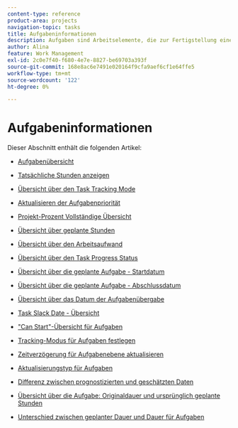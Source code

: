 ```yaml
---
content-type: reference
product-area: projects
navigation-topic: tasks
title: Aufgabeninformationen
description: Aufgaben sind Arbeitselemente, die zur Fertigstellung eines Projekts in Adobe Workfront beitragen. Informationen zu Aufgabeninformationen finden Sie in den folgenden Artikeln.
author: Alina
feature: Work Management
exl-id: 2c0e7f40-f680-4e7e-8827-be69703a393f
source-git-commit: 168e8ac6e7491e020164f9cfa9aef6cf1e64ffe5
workflow-type: tm+mt
source-wordcount: '122'
ht-degree: 0%

---
```


# Aufgabeninformationen

Dieser Abschnitt enthält die folgenden Artikel:

* [Aufgabenübersicht](../../../manage-work/tasks/task-information/tasks-overview.md)
* [Tatsächliche Stunden anzeigen](../../../manage-work/tasks/task-information/actual-hours.md)
* [Übersicht über den Task Tracking Mode](../../../manage-work/tasks/task-information/task-tracking-mode.md)
* [Aktualisieren der Aufgabenpriorität](../../../manage-work/tasks/task-information/task-priority.md)
* [Projekt-Prozent Vollständige Übersicht](../../../manage-work/tasks/task-information/project-percent-complete.md)
* [Übersicht über geplante Stunden](../../../manage-work/tasks/task-information/planned-hours.md)
* [Übersicht über den Arbeitsaufwand](../../../manage-work/tasks/task-information/work-effort.md)
* [Übersicht über den Task Progress Status](../../../manage-work/tasks/task-information/task-progress-status.md)
* [Übersicht über die geplante Aufgabe - Startdatum](../../../manage-work/tasks/task-information/task-planned-start-date.md)
* [Übersicht über die geplante Aufgabe - Abschlussdatum](../../../manage-work/tasks/task-information/task-planned-completion-date.md)
* [Übersicht über das Datum der Aufgabenübergabe](../../../manage-work/tasks/task-information/handoff-task-date.md)
* [Task Slack Date - Übersicht](../../../manage-work/tasks/task-information/task-slack-date.md)
* [&quot;Can Start&quot;-Übersicht für Aufgaben](../../../manage-work/tasks/task-information/can-start-task-overview.md)
* [Tracking-Modus für Aufgaben festlegen](../../../manage-work/tasks/task-information/set-tracking-mode-for-tasks.md)
* [Zeitverzögerung für Aufgabenebene aktualisieren](../../../manage-work/tasks/task-information/task-leveling-delay.md)
* [Aktualisierungstyp für Aufgaben](../../../manage-work/tasks/task-information/update-task-cost-type.md)
* [Differenz zwischen prognostizierten und geschätzten Daten](../../../manage-work/tasks/task-information/differentiate-projected-estimated-dates.md)
* [Übersicht über die Aufgabe: Originaldauer und ursprünglich geplante Stunden](../../../manage-work/tasks/task-information/task-original-duration-and-original-planned-hours.md)
* [Unterschied zwischen geplanter Dauer und Dauer für Aufgaben](../../../manage-work/tasks/task-information/planned-duration-vs-duration-for-tasks.md)

   <!--
  <li><a href="../../../manage-work/tasks/task-information/project-task-issue-dates.md">Overview of project, task, and issue dates</a> </li>
  -->
